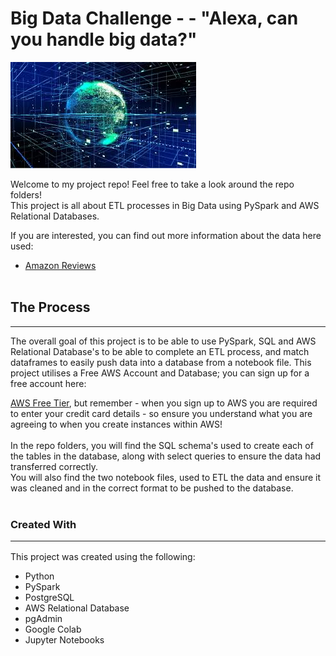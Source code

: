 # Big Data Challenge - - "Alexa, can you handle big data?"
![Header](Images/header.jpg)<br>

Welcome to my project repo! 
Feel free to take a look around the repo folders!<br>
This project is all about ETL processes in Big Data using PySpark and AWS Relational Databases. 

If you are interested, you can find out more information about the data here used:<br>
* [Amazon Reviews](https://s3.amazonaws.com/amazon-reviews-pds/tsv/index.txt)<br><br>

## The Process
<hr>
The overall goal of this project is to be able to use PySpark, SQL and AWS Relational Database's to be able to complete an ETL process, and match dataframes to easily push data into a database from a notebook file. 
This project utilises a Free AWS Account and Database; you can sign up for a free account here:

[AWS Free Tier](https://aws.amazon.com/free), but remember - when you sign up to AWS you are required to enter your credit card details - so ensure you understand what you are agreeing to when you create instances within AWS! 
<br>
<br>
In the repo folders, you will find the SQL schema's used to create each of the tables in the database, along with select queries to ensure the data had transferred correctly.  
You will also find the two notebook files, used to ETL the data and ensure it was cleaned and in the correct format to be pushed to the database. 
<br><br>

### Created With<hr>
This project was created using the following:<br>
* Python
* PySpark
* PostgreSQL
* AWS Relational Database
* pgAdmin
* Google Colab
* Jupyter Notebooks





